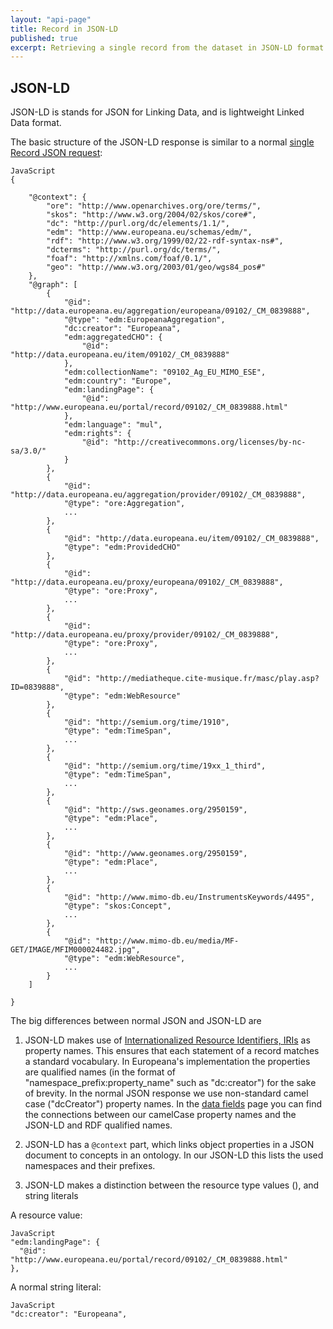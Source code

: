 ```yaml
---
layout: "api-page"
title: Record in JSON-LD
published: true
excerpt: Retrieving a single record from the dataset in JSON-LD format
---
```


## JSON-LD

JSON-LD is stands for JSON for Linking Data, and is lightweight Linked Data format.

The basic structure of the JSON-LD response is similar to a normal [single Record JSON request](/api/record/):

```
JavaScript
{

    "@context": {
        "ore": "http://www.openarchives.org/ore/terms/",
        "skos": "http://www.w3.org/2004/02/skos/core#",
        "dc": "http://purl.org/dc/elements/1.1/",
        "edm": "http://www.europeana.eu/schemas/edm/",
        "rdf": "http://www.w3.org/1999/02/22-rdf-syntax-ns#",
        "dcterms": "http://purl.org/dc/terms/",
        "foaf": "http://xmlns.com/foaf/0.1/",
        "geo": "http://www.w3.org/2003/01/geo/wgs84_pos#"
    },
    "@graph": [
        {
            "@id": "http://data.europeana.eu/aggregation/europeana/09102/_CM_0839888",
            "@type": "edm:EuropeanaAggregation",
            "dc:creator": "Europeana",
            "edm:aggregatedCHO": {
                "@id": "http://data.europeana.eu/item/09102/_CM_0839888"
            },
            "edm:collectionName": "09102_Ag_EU_MIMO_ESE",
            "edm:country": "Europe",
            "edm:landingPage": {
                "@id": "http://www.europeana.eu/portal/record/09102/_CM_0839888.html"
            },
            "edm:language": "mul",
            "edm:rights": {
                "@id": "http://creativecommons.org/licenses/by-nc-sa/3.0/"
            }
        },
        {
            "@id": "http://data.europeana.eu/aggregation/provider/09102/_CM_0839888",
            "@type": "ore:Aggregation",
            ...
        },
        {
            "@id": "http://data.europeana.eu/item/09102/_CM_0839888",
            "@type": "edm:ProvidedCHO"
        },
        {
            "@id": "http://data.europeana.eu/proxy/europeana/09102/_CM_0839888",
            "@type": "ore:Proxy",
            ...
        },
        {
            "@id": "http://data.europeana.eu/proxy/provider/09102/_CM_0839888",
            "@type": "ore:Proxy",
            ...
        },
        {
            "@id": "http://mediatheque.cite-musique.fr/masc/play.asp?ID=0839888",
            "@type": "edm:WebResource"
        },
        {
            "@id": "http://semium.org/time/1910",
            "@type": "edm:TimeSpan",
            ...
        },
        {
            "@id": "http://semium.org/time/19xx_1_third",
            "@type": "edm:TimeSpan",
            ...
        },
        {
            "@id": "http://sws.geonames.org/2950159",
            "@type": "edm:Place",
            ...
        },
        {
            "@id": "http://www.geonames.org/2950159",
            "@type": "edm:Place",
            ...
        },
        {
            "@id": "http://www.mimo-db.eu/InstrumentsKeywords/4495",
            "@type": "skos:Concept",
            ...
        },
        {
            "@id": "http://www.mimo-db.eu/media/MF-GET/IMAGE/MFIM000024482.jpg",
            "@type": "edm:WebResource",
            ...
        }
    ]

}
```

The big differences between normal JSON and JSON-LD are

1) JSON-LD makes use of [Internationalized Resource Identifiers, IRIs](http://en.wikipedia.org/wiki/Internationalized_resource_identifier) as property names. This ensures that each statement of a record matches a standard vocabulary. In Europeana's implementation the properties are qualified names (in the format of "namespace_prefix:property_name" such as "dc:creator") for the sake of brevity. In the normal JSON response we use non-standard camel case ("dcCreator") property names. In the [data fields](/api/data-fields/) page you can find the connections between our camelCase property names and the JSON-LD and RDF qualified names.

2) JSON-LD has a `@context` part, which links object properties in a JSON document to concepts in an ontology. In our JSON-LD  this lists the used namespaces and their prefixes.

3) JSON-LD makes a distinction between the resource type values (), and string literals

A resource value:

```
JavaScript
"edm:landingPage": {
  "@id": "http://www.europeana.eu/portal/record/09102/_CM_0839888.html"
}, 
```

A normal string literal:

```
JavaScript
"dc:creator": "Europeana",
```

